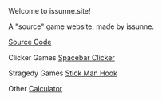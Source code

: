 
 <html>
  



 <body>
 Welcome to issunne.site!
<p>A "source" game website, made by issunne.</p>
 <a href="https://github.com/issunnne/issunne.git">Source Code</a> 

 Clicker Games
<a href="spacebarclicker.html">Spacebar Clicker</a> 

Stragedy Games
<a href="stickmanhook.html">Stick Man Hook</a> 

Other
<a href="calculator.html">Calculator</a> 




 

  
 </body>
 </html>
